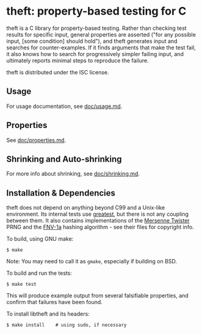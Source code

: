 # theft: property-based testing for C

theft is a C library for property-based testing. Rather than checking
test results for specific input, general properties are asserted ("for
any possible input, [some condition] should hold"), and theft generates
input and searches for counter-examples. If it finds arguments that make
the test fail, it also knows how to search for progressively simpler
failing input, and ultimately reports minimal steps to reproduce the
failure.

theft is distributed under the ISC license.


## Usage

For usage documentation, see [doc/usage.md](blob/master/doc/usage.md).


## Properties

See [doc/properties.md](blob/master/doc/properties.md).


## Shrinking and Auto-shrinking

For more info about shrinking, see
[doc/shrinking.md](blob/master/doc/properties.md).


## Installation & Dependencies

theft does not depend on anything beyond C99 and a Unix-like
environment. Its internal tests use [greatest][], but there is not any
coupling between them. It also contains implementations of the
[Mersenne Twister][mt] PRNG and the [FNV-1a][fnv] hashing algorithm -
see their files for copyright info.

[greatest]: https://github.com/silentbicycle/greatest
[mt]: http://www.math.sci.hiroshima-u.ac.jp/~m-mat/MT/emt.html
[fnv]: http://www.isthe.com/chongo/tech/comp/fnv/


To build, using GNU make:

    $ make

Note: You may need to call it as `gmake`, especially if building on BSD.

To build and run the tests:

    $ make test

This will produce example output from several falsifiable properties,
and confirm that failures have been found.

To install libtheft and its headers:

    $ make install    # using sudo, if necessary
